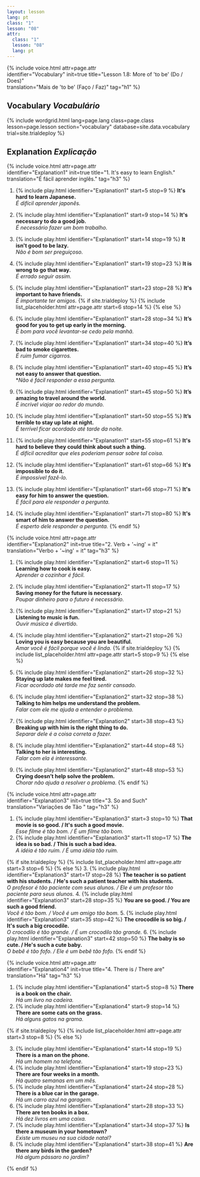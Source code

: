 ```yaml
---
layout: lesson
lang: pt
class: "1"
lesson: "08"
attr:
  class: "1"
  lesson: "08"
  lang: pt
---
```



{%  include voice.html attr=page.attr  
	identifier="Vocabulary"  init=true
	title="Lesson 1.8: More of 'to be' (Do / Does)"        
	translation="Mais de 'to be' (Faço / Faz)"
    tag="h1" %}

## Vocabulary   *Vocabulário*

{% include wordgrid.html lang=page.lang
		class=page.class 
		lesson=page.lesson 
		section="vocabulary"
		database=site.data.vocabulary 
		trial=site.trialdeploy %}

## Explanation   *Explicação*      
{%  include voice.html attr=page.attr  
	identifier="Explanation1"  init=true
	title="1. It's easy to learn English."        
	translation="É fácil aprender inglês."
    tag="h3" %}
1. {% include play.html identifier="Explanation1" start=5 stop=9 %} **It's hard to learn Japanese.**  
*É difícil aprender japonês.*  
2. {% include play.html identifier="Explanation1" start=9 stop=14 %} **It's necessary to do a good job.**  
*É necessário fazer um bom trabalho.*
3. {% include play.html identifier="Explanation1" start=14 stop=19 %} **It isn't good to be lazy.**  
*Não é bom ser preguiçoso.*
4. {% include play.html identifier="Explanation1" start=19 stop=23 %} **It is wrong to go that way.**  
*É errado seguir assim.*
5. {% include play.html identifier="Explanation1" start=23 stop=28 %} **It's important to have friends.**  
*É importante ter amigos.*
{% if site.trialdeploy %}
	{% include list_placeholder.html  attr=page.attr     start=6 stop=14 %}
	{% else %}

6. {% include play.html identifier="Explanation1" start=28 stop=34 %} **It’s good for you to get up early in the morning.**  
*É bom para você levantar-se cedo pela manhã.*
7. {% include play.html identifier="Explanation1" start=34 stop=40 %} **It’s bad to smoke cigarettes.**  
*É ruim fumar cigarros.*
8. {% include play.html identifier="Explanation1" start=40 stop=45 %} **It’s not easy to answer that question.**  
**Não é fácil responder a essa pergunta.*
9. {% include play.html identifier="Explanation1" start=45 stop=50 %} **It’s amazing to travel around the world.**  
*É incrível viajar ao redor do mundo.* 
10. {% include play.html identifier="Explanation1" start=50 stop=55 %} **It’s terrible to stay up late at night.**  
*É terrível ficar acordado até tarde da noite.*
11. {% include play.html identifier="Explanation1" start=55 stop=61 %} **It's hard to believe they could think about such a thing.**  
*É difícil acreditar que eles poderiam pensar sobre tal coisa.*
12. {% include play.html identifier="Explanation1" start=61 stop=66 %} **It's impossible to do it.**  
*É impossível fazê-lo.*
13. {% include play.html identifier="Explanation1" start=66 stop=71 %} **It's easy for him to answer the question.**  
*É fácil para ele responder a pergunta.*
14. {% include play.html identifier="Explanation1" start=71 stop=80 %} **It's smart of him to answer the question.**  
*É esperto dele responder a pergunta.*
{% endif %}

{%  include voice.html attr=page.attr  
	identifier="Explanation2"  init=true
	title="2. Verb + '~ing' = it"        
	translation="Verbo + '~ing' = it"
    tag="h3" %}

1. {% include play.html identifier="Explanation2" start=6 stop=11 %} **Learning how to cook is easy.**  
*Aprender a cozinhar é fácil.*
2. {% include play.html identifier="Explanation2" start=11 stop=17 %} **Saving money for the future is necessary.**  
*Poupar dinheiro para o futuro é necessário.*
3. {% include play.html identifier="Explanation2" start=17 stop=21 %} **Listening to music is fun.**   
*Ouvir música é divertido.*
4. {% include play.html identifier="Explanation2" start=21 stop=26 %} **Loving you is easy because you are beautiful.**  
*Amar você é fácil porque você é linda.*
{% if site.trialdeploy %}
	{% include list_placeholder.html  attr=page.attr     start=5 stop=9 %}
	{% else %}

5. {% include play.html identifier="Explanation2" start=26 stop=32 %} **Staying up late makes me feel tired.**  
*Ficar acordado até tarde me faz sentir cansado.*
6. {% include play.html identifier="Explanation2" start=32 stop=38 %} **Talking to him helps me understand the problem.**  
*Falar com ele me ajuda a entender o problema.*
7. {% include play.html identifier="Explanation2" start=38 stop=43 %} **Breaking up with him is the right thing to do.**  
*Separar dele é a coisa correta a fazer.*
8. {% include play.html identifier="Explanation2" start=44 stop=48 %} **Talking to her is interesting.**  
*Falar com ela é interessante.*
9. {% include play.html identifier="Explanation2" start=48 stop=53 %} **Crying doesn’t help solve the problem.**  
*Chorar não ajuda a resolver o problema.*
{% endif %}

{%  include voice.html attr=page.attr  
	identifier="Explanation3"  init=true
	title="3. So and Such"        
	translation="Variações de Tão "
    tag="h3" %}
1. {% include play.html identifier="Explanation3" start=3 stop=10 %} **That movie is so good. / It's such a good movie.**  
*Esse filme é tão bom. / É um filme tão bom.*
2. {% include play.html identifier="Explanation3" start=11 stop=17 %} **The idea is so bad. / This is such a bad idea.**  
*A idéia é tão ruim. / É uma idéia tão ruim.*

{% if site.trialdeploy %}
	{% include list_placeholder.html  attr=page.attr     start=3 stop=6 %}
	{% else %}
3. {% include play.html identifier="Explanation3" start=17 stop=28 %} **The teacher is so patient with his students. / He's such a patient teacher with his students.**  
*O profesor é tão paciente com seus alunos. / Ele é um profesor tão paciente para seus alunos.*
4. {% include play.html identifier="Explanation3" start=28 stop=35 %} **You are so good. / You are such a good friend.**  
*Você é tão bom. / Você é um amigo tão bom.*
5. {% include play.html identifier="Explanation3" start=35 stop=42 %} **The crocodile is so big. / It's such a big crocodile.**  
*O crocodilo é tão grande. / É um crocodilo tão grande.*
6. {% include play.html identifier="Explanation3" start=42 stop=50 %} **The baby is so cute. / He's such a cute baby.**  
*O bebê é tão fofo. / Ele é um bebê tão fofo.*
{% endif %}

{%  include voice.html attr=page.attr  
	identifier="Explanation4"  init=true
	title="4. There is / There are"        
	translation="Há"
    tag="h3" %}
1. {% include play.html identifier="Explanation4" start=5 stop=8 %} **There is a book on the chair.**  
*Há um livro na cadeira.*
2. {% include play.html identifier="Explanation4" start=9 stop=14 %} **There are some cats on the grass.**  
*Há alguns gatos na grama.*

{% if site.trialdeploy %}
	{% include list_placeholder.html  attr=page.attr     start=3 stop=8 %}
	{% else %}
	
3. {% include play.html identifier="Explanation4" start=14 stop=19 %} **There is a man on the phone.**  
*Há um homem no telefone.*
4. {% include play.html identifier="Explanation4" start=19 stop=23 %} **There are four weeks in a month.**  
*Há quatro semanas em um mês.*
5. {% include play.html identifier="Explanation4" start=24 stop=28 %} **There is a blue car in the garage.**  
*Há um carro azul na garagem.*
6. {% include play.html identifier="Explanation4" start=28 stop=33 %} **There are ten books in a box.**  
*Há dez livros em uma caixa.*
7. {% include play.html identifier="Explanation4" start=34 stop=37 %} **Is there a museum in your hometown?**  
*Existe um museu na sua cidade natal?*
8. {% include play.html identifier="Explanation4" start=38 stop=41 %} **Are there any birds in the garden?**  
*Há algum pássaro no jardim?*

{% endif %}
